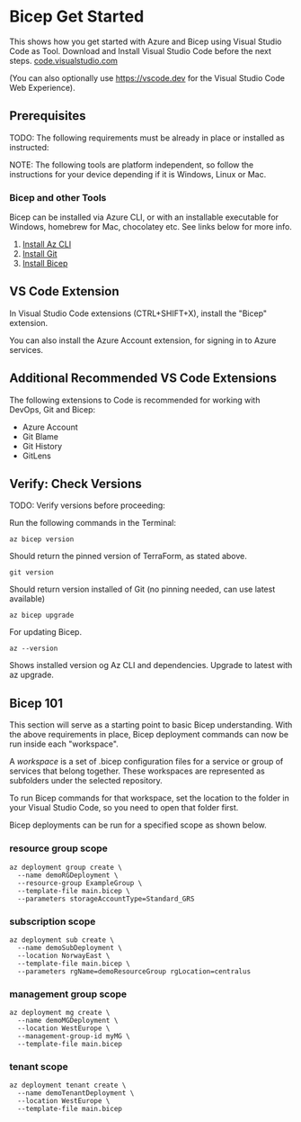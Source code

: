 # Bicep Get Started

This shows how you get started with Azure and Bicep using Visual Studio Code as Tool.
Download and Install Visual Studio Code before the next steps. [code.visualstudio.com](https://code.visualstudio.com)

(You can also optionally use https://vscode.dev for the Visual Studio Code Web Experience).

## Prerequisites

TODO: The following requirements must be already in place or installed as instructed:

NOTE: The following tools are platform independent, so follow the instructions for your device depending if it is Windows, Linux or Mac.

### Bicep and other Tools

Bicep can be installed via Azure CLI, or with an installable executable for Windows, homebrew for Mac, chocolatey etc. See links below for more info.

1. [Install Az CLI](https://docs.microsoft.com/en-us/cli/azure/install-azure-cli)
2. [Install Git](https://git-scm.com/)
3. [Install Bicep](https://learn.microsoft.com/en-us/azure/azure-resource-manager/bicep/install)

## VS Code Extension

In Visual Studio Code extensions (CTRL+SHIFT+X), install the "Bicep" extension.

You can also install the Azure Account extension, for signing in to Azure services.

## Additional Recommended VS Code Extensions

The following extensions to Code is recommended for working with DevOps, Git and Bicep:

* Azure Account
* Git Blame
* Git History
* GitLens

## Verify: Check Versions

TODO: Verify versions before proceeding:

Run the following commands in the Terminal:

```azurecli
az bicep version
```

Should return the pinned version of TerraForm, as stated above.

```azurecli-interactive
git version
```

Should return version installed of Git (no pinning needed, can use latest available)

```azurecli-interactive
az bicep upgrade
```

For updating Bicep.

```azurecli-interactive
az --version
```

Shows installed version og Az CLI and dependencies. Upgrade to latest with az upgrade.

## Bicep 101

This section will serve as a starting point to basic Bicep understanding. With the above requirements in place, Bicep deployment commands can now be run inside each "workspace".

A *workspace* is a set of .bicep configuration files for a service or group of services that belong together. These workspaces are represented as subfolders under the selected repository.

To run Bicep commands for that workspace, set the location to the folder in your Visual Studio Code, so you need to open that folder first.

Bicep deployments can be run for a specified scope as shown below.

### resource group scope

```azurecli
az deployment group create \
  --name demoRGDeployment \
  --resource-group ExampleGroup \
  --template-file main.bicep \
  --parameters storageAccountType=Standard_GRS
```

### subscription scope

```azurecli
az deployment sub create \
  --name demoSubDeployment \
  --location NorwayEast \
  --template-file main.bicep \
  --parameters rgName=demoResourceGroup rgLocation=centralus
```

### management group scope

```azurecli
az deployment mg create \
  --name demoMGDeployment \
  --location WestEurope \
  --management-group-id myMG \
  --template-file main.bicep
```

### tenant scope

```azurecli
az deployment tenant create \
  --name demoTenantDeployment \
  --location WestEurope \
  --template-file main.bicep
```